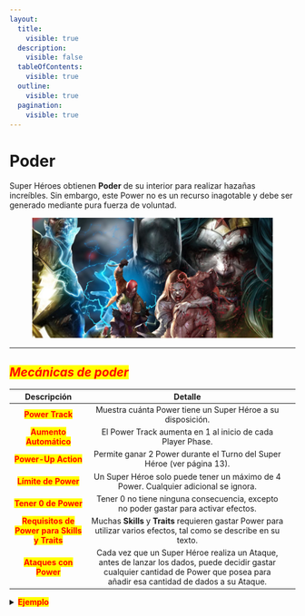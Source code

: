 ```yaml
---
layout:
  title:
    visible: true
  description:
    visible: false
  tableOfContents:
    visible: true
  outline:
    visible: true
  pagination:
    visible: true
---
```


# Poder

Super Héroes obtienen **Poder** de su interior para realizar hazañas increíbles. Sin embargo, este Power no es un recurso inagotable y debe ser generado mediante pura fuerza de voluntad.

<figure><img src="../.gitbook/assets/Poder_Piero.webp" alt=""><figcaption></figcaption></figure>

***

## _<mark style="color:red;">**Mecánicas de poder**</mark>_

<table data-view="cards"><thead><tr><th align="center">Descripción</th><th align="center">Detalle</th><th data-type="files"></th></tr></thead><tbody><tr><td align="center"><mark style="color:red;"><strong>Power Track</strong></mark></td><td align="center">Muestra cuánta Power tiene un Super Héroe a su disposición.</td><td></td></tr><tr><td align="center"><mark style="color:red;"><strong>Aumento Automático</strong></mark></td><td align="center">El Power Track aumenta en 1 al inicio de cada Player Phase.</td><td></td></tr><tr><td align="center"><mark style="color:red;"><strong>Power-Up Action</strong></mark></td><td align="center">Permite ganar 2 Power durante el Turno del Super Héroe (ver página 13).</td><td></td></tr><tr><td align="center"><mark style="color:red;"><strong>Límite de Power</strong></mark></td><td align="center">Un Super Héroe solo puede tener un máximo de 4 Power. Cualquier adicional se ignora.</td><td></td></tr><tr><td align="center"><mark style="color:red;"><strong>Tener 0 de Power</strong></mark></td><td align="center">Tener 0 no tiene ninguna consecuencia, excepto no poder gastar para activar efectos.</td><td></td></tr><tr><td align="center"><mark style="color:red;"><strong>Requisitos de Power para Skills y Traits</strong></mark></td><td align="center">Muchas <strong>Skills</strong> y <strong>Traits</strong> requieren gastar Power para utilizar varios efectos, tal como se describe en su texto.</td><td></td></tr><tr><td align="center"><mark style="color:red;"><strong>Ataques con Power</strong></mark></td><td align="center">Cada vez que un Super Héroe realiza un Ataque, antes de lanzar los dados, puede decidir gastar cualquier cantidad de Power que posea para añadir esa cantidad de dados a su Ataque.</td><td></td></tr></tbody></table>



<details>

<summary><mark style="color:red;"><strong>Ejemplo</strong></mark></summary>

Al inicio de la Ronda, Wonder Woman tiene 0 de Power. La Player Phase comienza y automáticamente le otorga 1 de Power. Durante su turno, realiza una Power-Up Action, aumentando su Power en 2, hasta un total de 3.&#x20;

Luego realiza un Sword of Athena Attack y decide gastar 2 de Power en él, lanzando un total de 4 dados (2 del Ataque base + 2 por el Power).&#x20;

Después, decide gastar su último Power para activar su habilidad Battle-Ready, realizando un ataque gratuito sobre los enemigos que entren en su zona.

</details>
